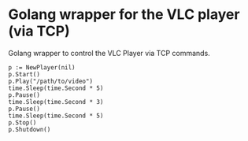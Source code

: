 # Golang wrapper for the VLC player (via TCP)

Golang wrapper to control the VLC Player via TCP commands.

```
p := NewPlayer(nil)
p.Start()
p.Play("/path/to/video")
time.Sleep(time.Second * 5)
p.Pause()
time.Sleep(time.Second * 3)
p.Pause()
time.Sleep(time.Second * 5)
p.Stop()
p.Shutdown()
```
